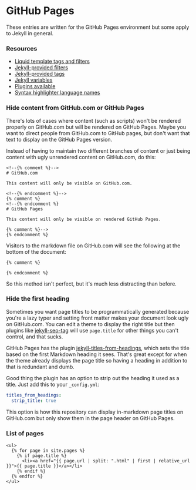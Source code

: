 # GitHub Pages
These entries are written for the GitHub Pages environment but some apply to
Jekyll in general.

### Resources
- [Liquid template tags and filters](https://shopify.github.io/liquid/)
- [Jekyll-provided filters](https://jekyllrb.com/docs/liquid/filters/)
- [Jekyll-provided tags](https://jekyllrb.com/docs/liquid/tags/)
- [Jekyll variables](https://jekyllrb.com/docs/variables/)
- [Plugins available](https://pages.github.com/versions/)
- [Syntax highlighter language names](https://github.com/rouge-ruby/rouge/wiki/List-of-supported-languages-and-lexers)

### Hide content from GitHub.com or GitHub Pages
There's lots of cases where content (such as scripts) won't be rendered properly
on GitHub.com but will be rendered on GitHub Pages. Maybe you want to direct
people from GitHub.com to GitHub pages, but don't want that text to display on
the GitHub Pages version.

Instead of having to maintain two different branches of content or just being
content with ugly unrendered content on GitHub.com, do this:
<!-- {% raw %} -->
```liquid
<!--{% comment %}-->
# GitHub.com

This content will only be visible on GitHub.com.

<!--{% endcomment %}-->
{% comment %}
<!--{% endcomment %}
# GitHub Pages

This content will only be visible on rendered GitHub Pages.

{% comment %}-->
{% endcomment %}
```
Visitors to the markdown file on GitHub.com will see the following at the bottom of the document:
```
{% comment %}

{% endcomment %}
```
<!-- {% endraw %} -->
So this method isn't perfect, but it's much less distracting than before.

### Hide the first heading
Sometimes you want page titles to be programmatically generated because you're a
lazy typer and setting front matter makes your document look ugly on GitHub.com.
You can edit a theme to display the right title but then plugins like
[jekyll-seo-tag](https://github.com/jekyll/jekyll-seo-tag) will use `page.title`
for other things you can't control, and that sucks.

GitHub Pages has the plugin
[jekyll-titles-from-headings](https://github.com/benbalter/jekyll-titles-from-headings),
which sets the title based on the first Markdown heading it sees. That's great
except for when the theme already displays the page title so having a heading in
addition to that is redundant and dumb.

Good thing the plugin has an option to strip out the heading it used as a title.
Just add this to your `_config.yml`:
```yaml
titles_from_headings:
  strip_title: true
```

This option is how this repository can display in-markdown page titles on
GitHub.com but only show them in the page header on GitHub Pages.

### List of pages
<!-- {% raw %} -->
```liquid
<ul>
  {% for page in site.pages %}
    {% if page.title %}
      <li><a href="{{ page.url | split: ".html" | first | relative_url }}">{{ page.title }}</a></li>
    {% endif %}
  {% endfor %}
</ul>
```
<!-- {% endraw %} -->
